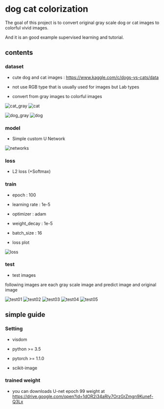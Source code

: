 # dog cat colorization 

The goal of this project is to convert original gray scale dog or cat images to 
colorful vivid images.

And it is an good example supervised learning and tutorial.

## contents

### dataset 

- cute dog and cat images : https://www.kaggle.com/c/dogs-vs-cats/data

- not use RGB type that is usually used for images but Lab types

- convert from gray images to colorful images

![cat_gray](https://user-images.githubusercontent.com/18729104/77840893-0ab0a200-71c7-11ea-8ef8-53858b3107fc.jpg)
![cat](https://user-images.githubusercontent.com/18729104/77840892-0a180b80-71c7-11ea-8f75-95462a23b57b.jpg)

![dog_gray](https://user-images.githubusercontent.com/18729104/77840896-0b493880-71c7-11ea-82fb-6cacb9b7c29a.jpg)
![dog](https://user-images.githubusercontent.com/18729104/77840895-0b493880-71c7-11ea-857e-40d65783b007.jpg)

### model

- Simple custom U Network

![networks](https://user-images.githubusercontent.com/18729104/78328008-129e8680-75b9-11ea-9c7d-4283f26ab977.jpg)


### loss

- L2 loss (+Softmax)

### train

- epoch : 100

- learning rate : 1e-5

- optimizer : adam

- weight_decay : 1e-5

- batch_size : 16

- loss plot

![loss](https://user-images.githubusercontent.com/18729104/78471203-7d42f400-776a-11ea-8305-967146160497.JPG)

### test

- test images

following images are each gray scale image and predict image and original image

![test01](https://user-images.githubusercontent.com/18729104/78471287-238ef980-776b-11ea-91a8-0f8f2786f599.JPG)
![test02](https://user-images.githubusercontent.com/18729104/78471288-24c02680-776b-11ea-8ea4-53b1b0961e49.JPG)
![test03](https://user-images.githubusercontent.com/18729104/78471291-25f15380-776b-11ea-9b27-cca98309b61a.JPG)
![test04](https://user-images.githubusercontent.com/18729104/78471292-27228080-776b-11ea-8d73-73be8b673c11.JPG)
![test05](https://user-images.githubusercontent.com/18729104/78471293-27bb1700-776b-11ea-8c8a-08117886afdb.JPG)


## simple guide

### Setting 

- visdom

- python >= 3.5

- pytorch >= 1.1.0

- scikit-image

### trained weight 

- you can downloads U-net epoch 99 weight at 
https://drive.google.com/open?id=1dOR2i34aRIy7OrzGrZmgn9Kunef-Q3Lx

